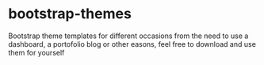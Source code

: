# bootstrap-themes
Bootstrap theme templates for different occasions from the need to use a dashboard, a portofolio blog or other easons, feel free to download and use them for yourself
